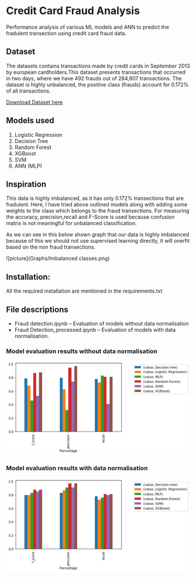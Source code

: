 # Credit Card Fraud Analysis

Performance analysis of various ML models and ANN to predict the fradulent transection using credit card fraud data.

## Dataset

The datasets contains transactions made by credit cards in September 2013 by european cardholders.This dataset presents transactions that occurred in two days, where we have 492 frauds out of 284,807 transactions. The dataset is highly unbalanced, the positive class (frauds) account for 0.172% of all transactions.

[Download Dataset here](https://www.kaggle.com/mlg-ulb/creditcardfraud/data#)

## Models used

1. Logistic Regression
2. Decision Tree
3. Random Forest
4. XGBoost
5. SVM
6. ANN (MLP)

## Inspiration

This data is highly imbalanced, as it has only 0.172% transections that are fradulent. Here, I have tried above outlined models along with adding some weights to the class which belongs to the fraud transections. For measuring the accuracy, precision,recall and F-Score is used because confusion matrix is not meaningful for unbalanced classification.

As we can see in this below shown graph that our data is highly imbalanced because of this we should not use supervised learning directly, it will overfit based on the non fraud transections.

![picture](Graphs/Imbalanced classes.png)

## Installation:

All the required installation are mentioned in the requirements.txt

## File descriptions

* Fraud detection.ipynb – Evaluation of models without data normalisation
* Fraud Detection_processed.ipynb – Evaluation of models with data normalisation.

### Model evaluation results without data normalisation

![picture](Graphs/Comparision_Unprocessed.png)

### Model evaluation results with data normalisation  

![picture](Graphs/Comparision_processed.png)